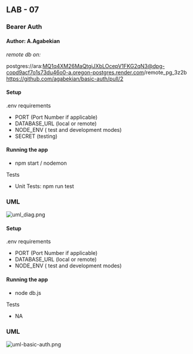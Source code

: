 ##  LAB - 07
###  Bearer Auth
#### Author: A.Agabekian
_remote db on:_

postgres://ara:MQ1q4XM26MaQtgiJXbLOcepV1FKG2qN3@dpg-copd9acf7o1s73du46o0-a.oregon-postgres.render.com/remote_pg_3z2b
https://github.com/agabekian/basic-auth/pull/2

#### Setup
.env requirements <p>
* PORT (Port Number if applicable)
* DATABASE_URL (local or remote)
* NODE_ENV ( test and development modes)
* SECRET (testing)

#### Running the app
* npm start / nodemon

Tests
* Unit Tests: npm run test

### UML

![uml_diag.png](uml3.jpg)



#### Setup
.env requirements <p>
* PORT (Port Number if applicable)
* DATABASE_URL (local or remote)
* NODE_ENV ( test and development modes)

#### Running the app
* node db.js

Tests
* NA

### UML

![uml-basic-auth.png](uml-basic-auth.png)
